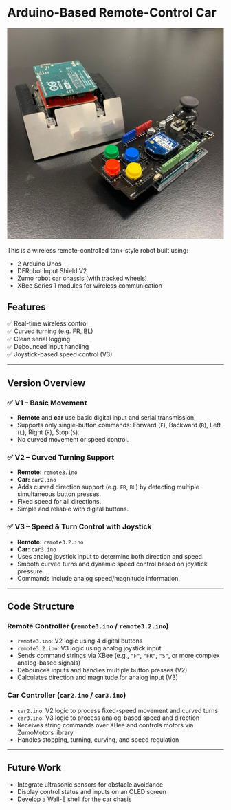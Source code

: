 # Arduino-Based Remote-Control Car 

![Alt text](ZumoWithoutShell.jpg)


This is a wireless remote-controlled tank-style robot built using:
- 2 Arduino Unos
- DFRobot Input Shield V2
- Zumo robot car chassis (with tracked wheels)  
- XBee Series 1 modules for wireless communication  

## Features
✅ Real-time wireless control  
✅ Curved turning (e.g. FR, BL)  
✅ Clean serial logging  
✅ Debounced input handling  
✅ Joystick-based speed control (V3)

---

## Version Overview

### ✅ V1 – Basic Movement
- **Remote** and **car** use basic digital input and serial transmission.
- Supports only single-button commands: Forward (`F`), Backward (`B`), Left (`L`), Right (`R`), Stop (`S`).
- No curved movement or speed control.

### ✅ V2 – Curved Turning Support
- **Remote:** `remote3.ino`  
- **Car:** `car2.ino`
- Adds curved direction support (e.g. `FR`, `BL`) by detecting multiple simultaneous button presses.
- Fixed speed for all directions.
- Simple and reliable with digital buttons.

### ✅ V3 – Speed & Turn Control with Joystick
- **Remote:** `remote3.2.ino`  
- **Car:** `car3.ino`
- Uses analog joystick input to determine both direction and speed.
- Smooth curved turns and dynamic speed control based on joystick pressure.
- Commands include analog speed/magnitude information.

---

## Code Structure

### Remote Controller (`remote3.ino` / `remote3.2.ino`)
- `remote3.ino`: V2 logic using 4 digital buttons  
- `remote3.2.ino`: V3 logic using analog joystick input  
- Sends command strings via XBee (e.g., `"F"`, `"FR"`, `"S"`, or more complex analog-based signals)  
- Debounces inputs and handles multiple button presses (V2)  
- Calculates direction and magnitude for analog input (V3)

### Car Controller (`car2.ino` / `car3.ino`)
- `car2.ino`: V2 logic to process fixed-speed movement and curved turns  
- `car3.ino`: V3 logic to process analog-based speed and direction  
- Receives string commands over XBee and controls motors via ZumoMotors library  
- Handles stopping, turning, curving, and speed regulation

---

## Future Work
- Integrate ultrasonic sensors for obstacle avoidance  
- Display control status and inputs on an OLED screen
- Develop a Wall-E shell for the car chasis


